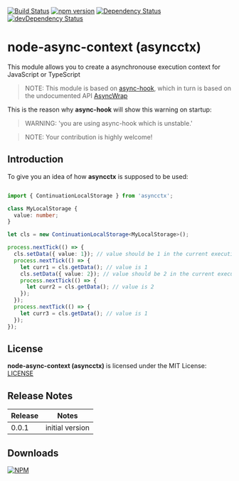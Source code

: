 [![Build Status](https://api.travis-ci.org/gms1/node-async-context.svg?branch=master)](https://travis-ci.org/gms1/node-async-context)
[![npm version](https://badge.fury.io/js/asyncctx.svg)](https://badge.fury.io/js/asyncctx)
[![Dependency Status](https://david-dm.org/gms1/node-async-context.svg)](https://david-dm.org/gms1/node-async-context)
[![devDependency Status](https://david-dm.org/gms1/node-async-context/dev-status.svg)](https://david-dm.org/gms1/node-async-context#info=devDependencies)

# node-async-context (asyncctx)
This module allows you to create a asynchronouse execution context for JavaScript or TypeScript

> NOTE: This module is based on [async-hook](https://github.com/AndreasMadsen/async-hook), which in turn is based 
on the undocumented API [AsyncWrap](https://github.com/nodejs/diagnostics/blob/master/tracing/AsyncWrap/README.md)

This is the reason why **async-hook** will show this warning on startup:

> WARNING: 'you are using async-hook which is unstable.'

> NOTE: Your contribution is highly welcome!

## Introduction

To give you an idea of how **asyncctx** is supposed to be used:
 

```TypeScript

import { ContinuationLocalStorage } from 'asyncctx';

class MyLocalStorage {
  value: number;
}

let cls = new ContinuationLocalStorage<MyLocalStorage>();

process.nextTick(() => {
  cls.setData({ value: 1}); // value should be 1 in the current execution context and below
  process.nextTick(() => {
    let curr1 = cls.getData(); // value is 1
    cls.setData({ value: 2}); // value should be 2 in the current execution context and below
    process.nextTick(() => {
      let curr2 = cls.getData(); // value is 2
    });
  });
  process.nextTick(() => {
    let curr3 = cls.getData(); // value is 1
  });
});
```

## License

**node-async-context (asyncctx)** is licensed under the MIT License:
[LICENSE](./LICENSE)

## Release Notes

| Release   | Notes                                                                                                                            |
|-----------|----------------------------------------------------------------------------------------------------------------------------------|
| 0.0.1     | initial version                                                                                                                  |


## Downloads

[![NPM](https://nodei.co/npm/asyncctx.png?downloads=true&downloadRank=true&stars=true)](https://www.npmjs.com/package/asyncctx)
